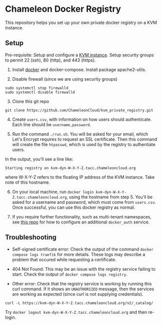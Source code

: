 # Chameleon Docker Registry

This repository helps you set up your own private docker registry on a KVM instance.


## Setup

Pre-requisite: Setup and configure a [KVM instance](https://chameleoncloud.readthedocs.io/en/latest/technical/kvm.html).
Setup security groups to permit 22 (ssh), 80 (http), and 443 (https).

1. Install [docker](https://docs.docker.com/engine/install/) and docker-compose. Install package apache2-utils.

2. Disable firewall (since we are using security groups)

```
sudo systemctl stop firewalld
sudo systemctl disable firewalld
```

3. Clone this git repo

```
git clone https://github.com/ChameleonCloud/kvm_private_registry.git
```

4. Create `users.csv`, with information on how users should authenticate. Each line should be `username,password`.

5. Run the command `./run.sh`. You will be asked for your email, which Let's Encrypt requires to request an SSL certificate. Then this command will create the file `htpasswd`, which is used by the registry to authentiate users.

In the output, you'll see a line like:
```
Starting registry on kvm-dyn-W-X-Y-Z.tacc.chameleoncloud.org
```
where W-X-Y-Z refers to the floating IP address of the KVM instance. Take note of this hostname.

6. On your local machine, run `docker login kvm-dyn-W-X-Y-Z.tacc.chameleoncloud.org`, using the hostname from step 5. You'll be asked for a username and password, which must come from `users.csv`. Once successful, you can use this docker registry as normal.

7. If you require further functionality, such as multi-tenant namespaces, see [this repo](https://github.com/cesanta/docker_auth) for how to configure an additional `docker_auth` service.

## Troubleshooting

- Self-signed certificate error: Check the output of the command `docker compose logs traefik` for more details. These logs may describe a problem that occured while requesting a certificate.

- 404 Not Found: This may be an issue with the registry service failing to start. Check the output of `docker compose logs registry`.

- Other error: Check that the registry service is working by running this curl command. If it shows an `UNAUTHORIZED` message, then the services are working as expected (since curl is not supplying credentials).
```
curl -L https://kvm-dyn-W-X-Y-Z.tacc.chameleoncloud.org/v2/_catalog/
```
Try `docker logout kvm-dyn-W-X-Y-Z.tacc.chameleoncloud.org` and then re-login.
